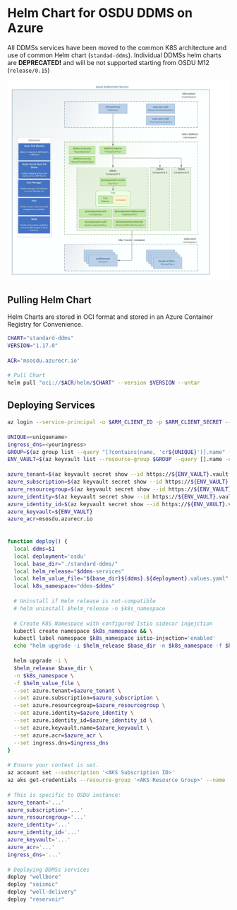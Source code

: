 # Helm Chart for OSDU DDMS on Azure
All DDMSs services have been moved to the common K8S architecture and use of common Helm chart (`standad-ddms`).
Individual DDMSs helm charts are **DEPRECATED!** and will be not supported starting from OSDU M12 (`release/0.15`)

![DDMS K8S deployment](docs/ddms_k8s_deployment.jpeg)


## Pulling Helm Chart
Helm Charts are stored in OCI format and stored in an Azure Container Registry for Convenience.
```bash
CHART="standard-ddms"
VERSION="1.17.0"

ACR='msosdu.azurecr.io'

# Pull Chart
helm pull "oci://$ACR/helm/$CHART" --version $VERSION --untar
```

## Deploying Services

```bash
az login --service-principal -u $ARM_CLIENT_ID -p $ARM_CLIENT_SECRET --tenant $ARM_TENANT_ID

UNIQUE=<uniquename>
ingress_dns=<youringress>
GROUP=$(az group list --query "[?contains(name, 'cr${UNIQUE}')].name" -otsv)
ENV_VAULT=$(az keyvault list --resource-group $GROUP --query [].name -otsv)

azure_tenant=$(az keyvault secret show --id https://${ENV_VAULT}.vault.azure.net/secrets/tenant-id --query value -otsv)
azure_subscription=$(az keyvault secret show --id https://${ENV_VAULT}.vault.azure.net/secrets/subscription-id --query value -otsv)
azure_resourcegroup=$(az keyvault secret show --id https://${ENV_VAULT}.vault.azure.net/secrets/base-name-cr --query value -otsv)-rg
azure_identity=$(az keyvault secret show --id https://${ENV_VAULT}.vault.azure.net/secrets/base-name-cr --query value -otsv)-osdu-identity
azure_identity_id=$(az keyvault secret show --id https://${ENV_VAULT}.vault.azure.net/secrets/osdu-identity-id --query value -otsv)
azure_keyvault=${ENV_VAULT}
azure_acr=msosdu.azurecr.io


function deploy() {
  local ddms=$1
  local deployment='osdu'
  local base_dir="./standard-ddms/"
  local helm_release="$ddms-services"
  local helm_value_file="${base_dir}${ddms}.${deployment}.values.yaml"
  local k8s_namespace="ddms-$ddms"

  # Uninstall if Helm release is not-compatible
  # helm uninstall $helm_release -n $k8s_namespace

  # Create K8S Namespace with configured Istio sidecar ingejction
  kubectl create namespace $k8s_namespace && \
  kubectl label namespace $k8s_namespace istio-injection='enabled'
  echo "helm upgrade -i $helm_release $base_dir -n $k8s_namespace -f $helm_value_file"

  helm upgrade -i \
  $helm_release $base_dir \
  -n $k8s_namespace \
  -f $helm_value_file \
  --set azure.tenant=$azure_tenant \
  --set azure.subscription=$azure_subscription \
  --set azure.resourcegroup=$azure_resourcegroup \
  --set azure.identity=$azure_identity \
  --set azure.identity_id=$azure_identity_id \
  --set azure.keyvault.name=$azure_keyvault \
  --set azure.acr=$azure_acr \
  --set ingress.dns=$ingress_dns
}

# Ensure your context is set.
az account set --subscription '<AKS Subscription ID>'
az aks get-credentials --resource-group '<AKS Resource Group>' --name '<AKS resource name>'

# This is specific to OSDU instance:
azure_tenant='...'
azure_subscription='...'
azure_resourcegroup='...'
azure_identity='...'
azure_identity_id='...'
azure_keyvault='...'
azure_acr='...'
ingress_dns='...'

# Deploying DDMSs services
deploy "wellbore"
deploy "seismic"
deploy "well-delivery"
deploy "reservoir"
```
